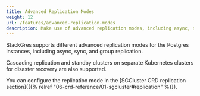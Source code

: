 ```yaml
---
title: Advanced Replication Modes
weight: 12
url: /features/advanced-replication-modes
description: Make use of advanced replication modes, including async, sync and group replication.
---
```


StackGres supports different advanced replication modes for the Postgres instances, including async, sync, and group replication.

Cascading replication and standby clusters on separate Kubernetes clusters for disaster recovery are also supported.

You can configure the replication mode in the [SGCluster CRD replication section]({{% relref "06-crd-reference/01-sgcluster#replication" %}}).

<!-- TODO include more -->
